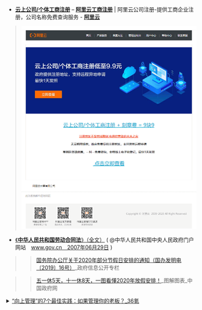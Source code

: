 - [**云上公司/个体工商注册**](https://gs.aliyun.com/product/gongshang) – [**阿里云工商注册**](https://gs.aliyun.com/) | 阿里云公司注册-提供工商企业注册，公司名称免费查询服务 - [**阿里云**](https://www.aliyun.com/)


> <a href="https://gs.aliyun.com/product/gongshang"><img src="https://github.com/taoste/Hello-World/blob/master/eBook/%E4%BC%81%E4%B8%9A%E8%BF%90%E8%90%A5%E4%B8%8E%E7%AE%A1%E7%90%86/2020aliyun.png?raw=true" border="0" title="【阿里云】还不抓紧时间注册？仅需￥9.9, 云上公司/个体工商注册 + 刻章费"> </a>

- [《**中华人民共和国劳动合同法**》（全文）](http://www.gov.cn/jrzg/2007-06/29/content_667720.htm) ( @中华人民共和国中央人民政府门户网站　www.gov.cn　2007年06月29日 )
 
>> [国务院办公厅关于2020年部分节假日安排的通知（国办发明电〔2019〕16号）](http://www.gov.cn/zhengce/content/2019-11/21/content_5454164.htm)_政府信息公开专栏

>> [五一休5天，十一休8天，一图看懂2020年放假安排！](http://www.gov.cn/xinwen/2019-11/21/content_5454242.htm)_图解图表_中国政府网


<details>
    <summary>
     <a href="https://www.36kr.com/p/867638776886665">“向上管理”的7个最佳实践：如果管理你的老板？_36氪</a>
     </summary>       
     向上管理，即在工作中为了让公司、上司以及自己取得更好的结果而下意识地配合上级一起工作的过程。<br />
     向上管理，不仅能让上级对你的工作更加认可，也有助于你在职场中进一步自我提升。<br />
     鲁斯马尼埃写道：“也许最应该掌握的技能，就是去学会如何成为真正的帮手。毕竟，向上管理并不等同于拍马屁。”
   <table> 
       <tr> 
           <td>
            <a href="https://www.36kr.com/p/867638776886665">
            【“向上管理”的7种最佳实践】针对如何有效地学习向上管理这个问题，你可以通过以下7种最佳实践方法</a>:
        1.在“过量”和“不够”之间找到合理的平衡
        2.沟通交流方式一定要尽量保持简洁
        3.分享重要的好消息
        4.诚实谨慎地分享坏消息
        5.较劲一定要分清场合
        6.避免抱怨和批评其他员工
        7.归类整理所有重要信息
        </td> 
         <td>          
        <a href="https://www.36kr.com/p/867638776886665">
          【不懂得向上管理的潜在风险】管理者可能会因为信息流中的缺陷而做出错误的决策。其中，主要的缺陷包括以下这5种情况：</a>:
          1.员工可能会扭曲事实以博得喜爱。
          2.员工可能会遗漏关键的信息。
          3.初入职场的新员工可能会散播错误或未经证实的谣言。
          4.员工可能会在某件事情上意气用事。
          5.员工可能会误解某个信息，并进一步分享这一误解信息。
        </td>
      </tr> 
    </table> 
</details>




